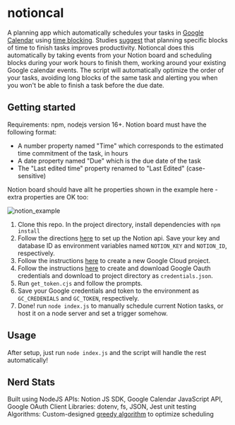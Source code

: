 # notioncal

A planning app which automatically schedules your tasks in [Google Calendar](https://calendar.google.com) using [time blocking](https://todoist.com/productivity-methods/time-blocking). 
Studies [suggest](https://scholar.harvard.edu/files/todd_rogers/files/beyond_good_intentions_-_prompting_people.pdf) that planning specific blocks of time to finish tasks improves productivity. 
Notioncal does this automatically by taking events from your Notion board and scheduling blocks during your work hours to finish them, working around your existing Google calendar events. The script will automatically optimize the order of your tasks, avoiding long blocks of the same task and alerting you when you won't be able to finish a task before the due date.

## Getting started

Requirements: npm, nodejs version 16+.
Notion board must have the following format:
- A number property named "Time" which corresponds to the estimated time commitment of the task, in hours
- A date property named "Due" which is the due date of the task
- The "Last edited time" property renamed to "Last Edited" (case-sensitive)

Notion board should have allt he properties shown in the example here - extra properties are OK too:

![notion_example](https://i.imgur.com/2WJCUPW.png)


1. Clone this repo. In the project directory, install dependencies with `npm install`
2. Follow the directions [here](https://developers.notion.com/docs/getting-started) to set up the Notion api. Save your key and database ID as environment variables named `NOTION_KEY` and `NOTION_ID`, respectively.
3. Follow the instructions [here](https://developers.google.com/workspace/guides/create-project) to create a new Google Cloud project.
4. Follow the instructions [here](https://developers.google.com/workspace/guides/create-credentials) to create and download Google Oauth credentials and download to project directory as `credentials.json`. 
5. Run `get_token.cjs` and follow the prompts.
6. Save your Google credentials and token to the environment as `GC_CREDENIALS` and `GC_TOKEN`, respectively.
7. Done! run `node index.js` to manually schedule current Notion tasks, or host it on a node server and set a trigger somehow.

## Usage

After setup, just run `node index.js` and the script will handle the rest automatically!

## Nerd Stats

Built using NodeJS
APIs: Notion JS SDK, Google Calendar JavaScript API, Google OAuth Client
Libraries: dotenv, fs, JSON, Jest unit testing
Algorithms: Custom-designed [greedy algorithm](https://people.eecs.berkeley.edu/~vazirani/algorithms/chap5.pdf) to optimize scheduling
